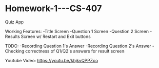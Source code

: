 # Homework-1---CS-407
Quiz App

Working Features:
-Title Screen
-Question 1 Screen
-Question 2 Screen
-Results Screen w/ Restart and Exit buttons

TODO:
-Recording Question 1's Answer
-Recording Question 2's Answer
-Checking correctness of Q1/Q2's answers for result screen


Youtube Video: https://youtu.be/khjkvQPPZoo
